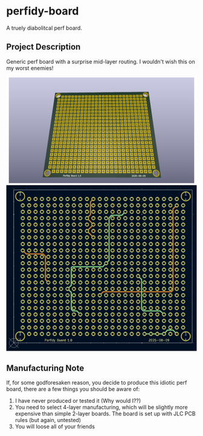 # perfidy-board
A truely diabolitcal perf board.

## Project Description
Generic perf board with a surprise mid-layer routing. I wouldn't wish this on my worst enemies!

![Visible Top Layer](perfidy-board.png "Top Layer Render")
![Mid-Layer Routing](mid-layer-routing.png "Mid-Layer Routing")

## Manufacturing Note
If, for some godforesaken reason, you decide to produce this idiotic perf board, there are a few things you should be aware of:
1) I have never produced or tested it (Why would I??)
2) You need to select 4-layer manufacturing, which will be slightly more expensive than simple 2-layer boards. The board is set up with JLC PCB rules (but again, untested)
3) You will loose all of your friends